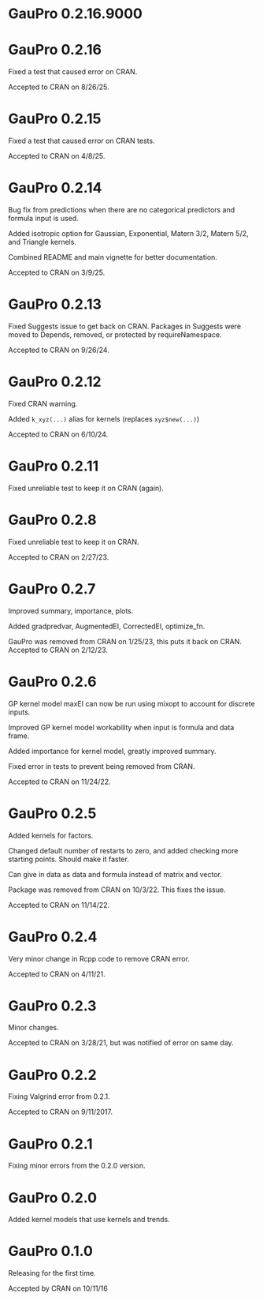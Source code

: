 # GauPro 0.2.16.9000

# GauPro 0.2.16

Fixed a test that caused error on CRAN.

Accepted to CRAN on 8/26/25.

# GauPro 0.2.15

Fixed a test that caused error on CRAN tests.

Accepted to CRAN on 4/8/25.

# GauPro 0.2.14

Bug fix from predictions when there are no categorical predictors and formula
input is used. 

Added isotropic option for Gaussian, Exponential, Matern 3/2, Matern 5/2,
and Triangle kernels.

Combined README and main vignette for better documentation.

Accepted to CRAN on 3/9/25.

# GauPro 0.2.13

Fixed Suggests issue to get back on CRAN. Packages in Suggests were moved
to Depends, removed, or protected by requireNamespace.

Accepted to CRAN on 9/26/24.

# GauPro 0.2.12

Fixed CRAN warning.

Added `k_xyz(...)` alias for kernels (replaces `xyz$new(...)`)

Accepted to CRAN on 6/10/24.

# GauPro 0.2.11

Fixed unreliable test to keep it on CRAN (again).

# GauPro 0.2.8

Fixed unreliable test to keep it on CRAN.

Accepted to CRAN on 2/27/23.

# GauPro 0.2.7

Improved summary, importance, plots.

Added gradpredvar, AugmentedEI, CorrectedEI, optimize_fn.

GauPro was removed from CRAN on 1/25/23, this puts it back on CRAN.
Accepted to CRAN on 2/12/23.

# GauPro 0.2.6

GP kernel model maxEI can now be run using mixopt to account for discrete
inputs.

Improved GP kernel model workability when input is formula and data frame.

Added importance for kernel model, greatly improved summary.

Fixed error in tests to prevent being removed from CRAN.

Accepted to CRAN on 11/24/22.

# GauPro 0.2.5

Added kernels for factors.

Changed default number of restarts to zero, and added checking more starting
points. Should make it faster.

Can give in data as data and formula instead of matrix and vector.

Package was removed from CRAN on 10/3/22. This fixes the issue.

Accepted to CRAN on 11/14/22.

# GauPro 0.2.4

Very minor change in Rcpp code to remove CRAN error.

Accepted to CRAN on 4/11/21.

# GauPro 0.2.3

Minor changes.

Accepted to CRAN on 3/28/21, but was notified of error on same day.

# GauPro 0.2.2

Fixing Valgrind error from 0.2.1.

Accepted to CRAN on 9/11/2017.

# GauPro 0.2.1

Fixing minor errors from the 0.2.0 version.


# GauPro 0.2.0

Added kernel models that use kernels and trends.

# GauPro 0.1.0

Releasing for the first time.

Accepted by CRAN on 10/11/16
